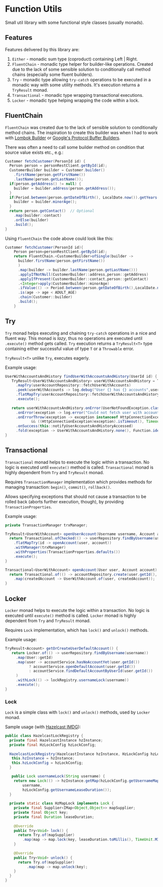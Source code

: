# Function Utils
Small util library with some functional style classes (usually monads).

## Features
Features delivered by this library are:
1. `Either` - monadic sum type (coproduct) containing Left | Right.
1. `FluentChain` - monadic type helper for builder-like operations. Created due to the lack of some
   sensible solution to conditionally call method chains (especially some fluent builders).
1. `Try` - monadic type allowing `try-catch` operations to be executed in a monadic way with some
   utility methods. It's execution returns a `TryResult` monad.
1. `Transactional` - monadic type wrapping transactional executions.
1. `Locker` - monadic type helping wrapping the code within a lock.

## FluentChain
`FluentChain` was created due to the lack of sensible solution to conditionally method chains.
The inspiration to create this builder was when I had to work with [Lombok Builder][1] 
or [Google's Protocol Buffer Builders][2].

There was often a need to call some builder method on condition that source value exists etc., e.g.:
```java
Customer fetchCustomer(PersonId id) {
  Person person = personRestClient.getById(id);
  CustomerBuilder builder = Customer.builder()
    .firstName(person.getFirstName())
    .lastName(person.getLastName());
  if(person.getAddress() != null) {
    builder = builder.address(person.getAddress());
  }
  if(Period.between(person.getDateOfBirth(), LocalDate.now()).getYears() < ADULT_AGE) {
    builder = builder.minorAge();
  }
  return person.getContact()  // Optional
    .map(builder::contact)
    .orElse(builder)
    .build();
}
```

Using `FluentChain` the code above could look like this:

```java
Customer fetchCustomer(PersonId id){
    Person person=personRestClient.getById(id);
    return FluentChain.<CustomerBuilder>ofSingle(builder ->
      builder.firstName(person.getFirstName())
      )
      .map(builder -> builder.lastName(person.getLastName()))
      .applyIfNotNull(CustomerBuilder::address,person::getAddress)
      .applyIfPresent(CustomerBuilder::contact,person::getContact)
      .<Integer>apply(CustomerBuilder::minorAge)
      .ifValue(() -> Period.between(person.getDateOfBirth(),LocalDate.now()).getYears())
      .is(age -> age < ADULT_AGE)
      .chain(Customer::builder)
      .build();
    }
```

## Try

`Try` monad helps executing and chaining `try-catch` operations in a nice and fluent way. This monad
is _lazy_, thus no operations are executed until `.execute()` method gets called.
`Try` execution returns a `TryResult<T>` type containing either successful value of type `T` or
a `Throwable` error. 

`TryResult<T>` unlike `Try`, executes eagerly.

Example usage:

```java
UserWithAccountsAndHistory findUserWithAccountsAndHistory(UserId id) {
   TryResult<UserWithAccountsAndHistory> userWithAccountsAndHistory = Try.of(() -> userRepository.findUserById(id))
     .mapTry(userAccountRepository::fetchUserWithAccounts)
     .peek(userWithAccounts -> log.debug("User {} has {} accounts",user.getUsername(),user.getAccounts().size()))
     .flatMapTry(userAccountRepository::fetchUserWithAccountsAndHistory)
     .execute();
     
   return userWithAccountsAndHistory.onError(UserNotFoundException.class, () -> log.warn("User with id {} not found", id))
     .onError(exception -> log.error("Could not fetch user with accounts and history for user id {}", id))
     .onErrorThrow(exception -> exception instanceof HttpConnectionException 
            && ((HttpConnectionException)exception).isTimeout(), TimeoutException::new)
     .onSuccess(this::notifyUserAccountsAndHistoryAccessed)
     .fold(exception -> UserWithAccountsAndHistory.none(), Function.identity());
}
```

## Transactional

`Transactional` monad helps to execute the logic within a transaction. No logic is executed until `execute()`
method is called. `Transactional` monad is highly dependent from `Try` and `TryResult` monad.

Requires `TransactionManager` implementation which provides methods for managing transaction: `begin()`,
`commit()`, `rollback()`.

Allows specifying exceptions that should not cause a transaction to be rolled back (aborts further
execution, though), by providing `TransactionProperties`.

Example usage:

```java
private TransactionManager trxManager;

TryResult<UserWithAccount> openUserAccount(Username username, Account account) {
  return Transactional.ofChecked(() -> userRepository.findByUsername(username))
    .flatMapTry(id -> openAccount(user, account))
    .withManager(trxManager)
    .withProperties(TransactionProperties.defaults())
    .execute();
}

Transactional<UserWithAccount> openAccount(User user, Account account) {
  return Transactional.of(() -> accountRepository.create(user.getId(), account))
    .map(createdAccount -> UserWithAccount.of(user, createdAccount));
}
```

## Locker

`Locker` monad helps to execute the logic within a transaction. No logic is executed until `execute()`
method is called. `Locker` monad is highly dependent from `Try` and `TryResult` monad.

Requires `Lock` implementation, which has `lock()` and `unlock()` methods.

Example usage:

```java
TryResult<Account> getOrCreateUserDefaultAccount() {
   return Locker.of(() -> userRepository.findByUsername(username))
     .map(User::getId)
     .map(user -> accountService.hasNoAccountYet(user.getId())
           ? accountService.openDefaultAccount(user.getId())
           : accountService.findDefaultAccountByUserId(user.getId())
     )
     .withLock(() -> lockRegistry.usernameLock(username))
     .execute();
}
```

### Lock

`Lock` is a simple class with `lock()` and `unlock()` methods, used by `Locker` monad.

Sample usage (with [Hazelcast IMDG][3]):
```java
public class HazelcastLockRegistry {
  private final HazelcastInstance hzInstance;
  private final HzLockConfig hzLockConfig;
  
  HazelcastLockRegistry(HazelcastInstance hzInstance, HzLockConfig hzLockConfig) {
   this.hzInstance = hzInstance;
   this.hzLockConfig = hzLockConfig;
  }

   public Lock usernameLock(String username) {
    return new Lock(() -> hzInstance.getMap(hzLockConfig.getUsernameMap()),
        username,
        hzLockConfig.getUsernameLeaseDuration());
  }
  
  private static class HzMapLock implements Lock {
    private final Supplier<IMap<Object,Object>> mapSupplier;
    private final Object key;
    private final Duration leaseDuration;
    
    @Override
    public Try<Void> lock() {
      return Try.of(mapSupplier)
        .map(map -> map.lock(key, leaseDuration.toMillis(), TimeUnit.MILLISECONDS));
    }
    
    @Override
    public Try<Void> unlock() {
      return Try.of(mapSupplier)
          .map(map -> map.unlock(key);
    }
  }
}
```


[1]: https://projectlombok.org/features/Builder
[2]: https://developers.google.com/protocol-buffers/docs/javatutorial#builders
[3]: https://hazelcast.com/products/imdg/